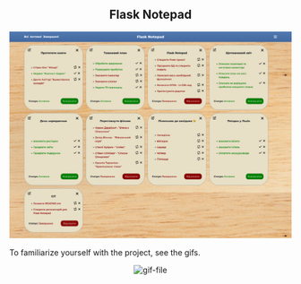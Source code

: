 <h2 align="center">Flask Notepad</h2>
<p align="center"><img src="./flask_notepad.png" alt="web-pic"/></p>
<p>To familiarize yourself with the project, see the gifs.</p>
<p align="center"><img src="./flask_notepad.gif" alt="gif-file"/></p>